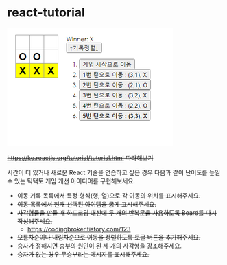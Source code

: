 # react-tutorial

![capture](./.resource/capture.png)

~~https://ko.reactjs.org/tutorial/tutorial.html 따라해보기~~

시간이 더 있거나 새로운 React 기술을 연습하고 싶은 경우 다음과 같이 난이도를 높일 수 있는 틱택토 게임 개선 아이디어를 구현해보세요.
- ~~이동 기록 목록에서 특정 형식(행, 열)으로 각 이동의 위치를 표시해주세요.~~
- ~~이동 목록에서 현재 선택된 아이템을 굵게 표시해주세요.~~
- ~~사각형들을 만들 때 하드코딩 대신에 두 개의 반복문을 사용하도록 Board를 다시 작성해주세요.~~
	- https://codingbroker.tistory.com/123
- ~~오름차순이나 내림차순으로 이동을 정렬하도록 토글 버튼을 추가해주세요.~~
- ~~승자가 정해지면 승부의 원인이 된 세 개의 사각형을 강조해주세요.~~
- ~~승자가 없는 경우 무승부라는 메시지를 표시해주세요.~~